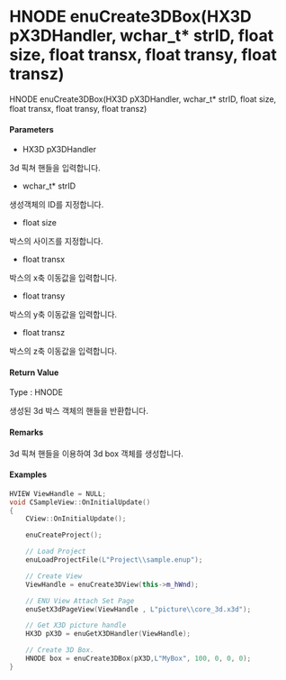 # HNODE enuCreate3DBox\(HX3D pX3DHandler, wchar\_t\* strID, float size, float transx, float transy, float transz\)

HNODE enuCreate3DBox\(HX3D pX3DHandler, wchar\_t\* strID, float size, float transx, float transy, float transz\)

#### Parameters

* HX3D pX3DHandler

3d 픽쳐 핸들을 입력합니다.

* wchar\_t\* strID

생성객체의 ID를 지정합니다.

* float size

박스의 사이즈를 지정합니다.

* float transx

박스의 x축 이동값을 입력합니다.

* float transy

박스의 y축 이동값을 입력합니다.

* float transz

박스의 z축 이동값을 입력합니다.

#### Return Value

Type : HNODE

생성된 3d 박스 객체의 핸들을 반환합니다.

#### Remarks

3d 픽쳐 핸들을 이용하여 3d box 객체를 생성합니다.

#### Examples

```cpp
HVIEW ViewHandle = NULL; 
void CSampleView::OnInitialUpdate() 
{ 
    CView::OnInitialUpdate(); 

    enuCreateProject(); 

    // Load Project
    enuLoadProjectFile(L"Project\\sample.enup"); 

    // Create View
    ViewHandle = enuCreate3DView(this->m_hWnd); 

    // ENU View Attach Set Page 
    enuSetX3dPageView(ViewHandle , L"picture\\core_3d.x3d");

    // Get X3D picture handle
    HX3D pX3D = enuGetX3DHandler(ViewHandle);

    // Create 3D Box.
    HNODE box = enuCreate3DBox(pX3D,L"MyBox", 100, 0, 0, 0);        
}
```



